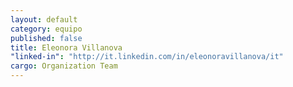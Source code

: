 ```yaml
---
layout: default
category: equipo
published: false
title: Eleonora Villanova
"linked-in": "http://it.linkedin.com/in/eleonoravillanova/it"
cargo: Organization Team
---
```


